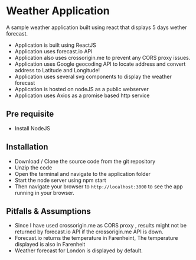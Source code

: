 Weather Application
===================

A sample weather application built using react that displays 5 days wether forecast.

* Application is built using ReactJS
* Application uses forecast.io API
* Application also uses crossorigin.me to prevent any CORS proxy issues.
* Application uses Google geocoding API to locate address and convert address to Latitude and Longitude!
* Application uses several svg components to display the weather forecast
* Application is hosted on nodeJS as a public webserver
* Application uses Axios as a promise based http service

## Pre requisite

* Install NodeJS

## Installation

* Download / Clone the source code from the git repository
* Unzip the code
* Open the terminal and navigate to the application folder
* Start the node server using npm start
* Then navigate your browser to `http://localhost:3000` to see the app running in
your browser.

## Pitfalls &  Assumptions

* Since I have used crossorigin.me as CORS proxy , results might not be returned by forecast.io API if the crossorigin.me API is down.
* Forecast.io returns the temperature in Farenheint, The temperature displayed is also in Farenheit
* Weather forecast for London is displayed by default.



